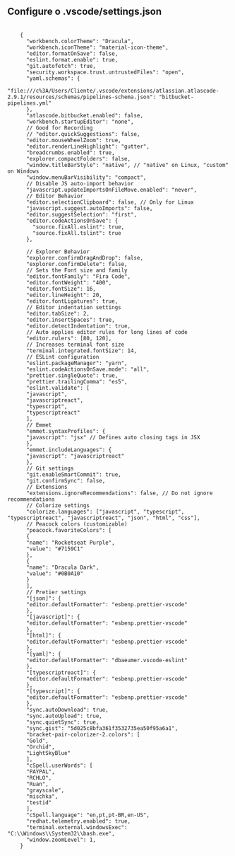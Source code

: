 ## Configure o .vscode/settings.json

<pre>
  <code>
    {
      "workbench.colorTheme": "Dracula",
      "workbench.iconTheme": "material-icon-theme",
      "editor.formatOnSave": false,
      "eslint.format.enable": true,
      "git.autofetch": true,
      "security.workspace.trust.untrustedFiles": "open",
      "yaml.schemas": {
        "file:///c%3A/Users/Cliente/.vscode/extensions/atlassian.atlascode-2.9.1/resources/schemas/pipelines-schema.json": "bitbucket-pipelines.yml"
      },
      "atlascode.bitbucket.enabled": false,
      "workbench.startupEditor": "none",
      // Good for Recording
      // "editor.quickSuggestions": false,
      "editor.mouseWheelZoom": true,
      "editor.renderLineHighlight": "gutter",
      "breadcrumbs.enabled": true,
      "explorer.compactFolders": false,
      "window.titleBarStyle": "native", // "native" on Linux, "custom" on Windows
      "window.menuBarVisibility": "compact",
      // Disable JS auto-import behavior
      "javascript.updateImportsOnFileMove.enabled": "never",
      // Editor Behavior
      "editor.selectionClipboard": false, // Only for Linux
      "javascript.suggest.autoImports": false,
      "editor.suggestSelection": "first",
      "editor.codeActionsOnSave": {
        "source.fixAll.eslint": true,
        "source.fixAll.tslint": true
      },

      // Explorer Behavior
      "explorer.confirmDragAndDrop": false,
      "explorer.confirmDelete": false,
      // Sets the Font size and family
      "editor.fontFamily": "Fira Code",
      "editor.fontWeight": "400",
      "editor.fontSize": 16,
      "editor.lineHeight": 20,
      "editor.fontLigatures": true,
      // Editor indentation settings
      "editor.tabSize": 2,
      "editor.insertSpaces": true,
      "editor.detectIndentation": true,
      // Auto applies editor rules for long lines of code
      "editor.rulers": [80, 120],
      // Increases terminal font size
      "terminal.integrated.fontSize": 14,
      // ESLint configuration
      "eslint.packageManager": "yarn",
      "eslint.codeActionsOnSave.mode": "all",
      "prettier.singleQuote": true,
      "prettier.trailingComma": "es5",
      "eslint.validate": [
      "javascript",
      "javascriptreact",
      "typescript",
      "typescriptreact"
      ],
      // Emmet
      "emmet.syntaxProfiles": {
      "javascript": "jsx" // Defines auto closing tags in JSX
      },
      "emmet.includeLanguages": {
      "javascript": "javascriptreact"
      },
      // Git settings
      "git.enableSmartCommit": true,
      "git.confirmSync": false,
      // Extensions
      "extensions.ignoreRecommendations": false, // Do not ignore recommendations
      // Colorize settings
      "colorize.languages": ["javascript", "typescript", "typescriptreact", "javascriptreact", "json", "html", "css"],
      // Peacock colors (customizable)
      "peacock.favoriteColors": [
      {
      "name": "Rocketseat Purple",
      "value": "#7159C1"
      },
      {
      "name": "Dracula Dark",
      "value": "#0B0A10"
      }
      ],
      // Pretier settings
      "[json]": {
      "editor.defaultFormatter": "esbenp.prettier-vscode"
      },
      "[javascript]": {
      "editor.defaultFormatter": "esbenp.prettier-vscode"
      },
      "[html]": {
      "editor.defaultFormatter": "esbenp.prettier-vscode"
      },
      "[yaml]": {
      "editor.defaultFormatter": "dbaeumer.vscode-eslint"
      },
      "[typescriptreact]": {
      "editor.defaultFormatter": "esbenp.prettier-vscode"
      },
      "[typescript]": {
      "editor.defaultFormatter": "esbenp.prettier-vscode"
      },
      "sync.autoDownload": true,
      "sync.autoUpload": true,
      "sync.quietSync": true,
      "sync.gist": "5d025c8bfa361f3532735ea50f95a6a1",
      "bracket-pair-colorizer-2.colors": [
      "Gold",
      "Orchid",
      "LightSkyBlue"
      ],
      "cSpell.userWords": [
      "PAYPAL",
      "RCHLO",
      "Ruan",
      "grayscale",
      "mischka",
      "testid"
      ],
      "cSpell.language": "en,pt,pt-BR,en-US",
      "redhat.telemetry.enabled": true,
      "terminal.external.windowsExec": "C:\\Windows\\System32\\bash.exe",
      "window.zoomLevel": 1,
    }
  </code>
</pre>
